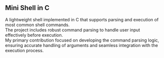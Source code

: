 ## Mini Shell in C
A lightweight shell implemented in C that supports parsing and execution of most common shell commands.<br>The project includes robust command parsing to handle user input effectively before execution. <br>My primary contribution focused on developing the command parsing logic, ensuring accurate handling of arguments and seamless integration with the execution process.
